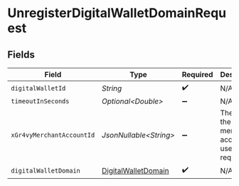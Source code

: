 # UnregisterDigitalWalletDomainRequest


## Fields

| Field                                                                 | Type                                                                  | Required                                                              | Description                                                           | Example                                                               |
| --------------------------------------------------------------------- | --------------------------------------------------------------------- | --------------------------------------------------------------------- | --------------------------------------------------------------------- | --------------------------------------------------------------------- |
| `digitalWalletId`                                                     | *String*                                                              | :heavy_check_mark:                                                    | N/A                                                                   |                                                                       |
| `timeoutInSeconds`                                                    | *Optional\<Double>*                                                   | :heavy_minus_sign:                                                    | N/A                                                                   |                                                                       |
| `xGr4vyMerchantAccountId`                                             | *JsonNullable\<String>*                                               | :heavy_minus_sign:                                                    | The ID of the merchant account to use for this request.               | default                                                               |
| `digitalWalletDomain`                                                 | [DigitalWalletDomain](../../models/components/DigitalWalletDomain.md) | :heavy_check_mark:                                                    | N/A                                                                   |                                                                       |